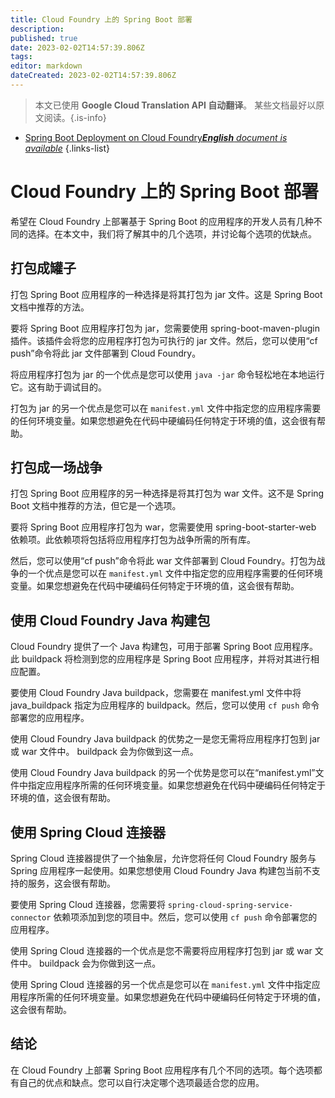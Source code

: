 ```yaml
---
title: Cloud Foundry 上的 Spring Boot 部署
description: 
published: true
date: 2023-02-02T14:57:39.806Z
tags: 
editor: markdown
dateCreated: 2023-02-02T14:57:39.806Z
---
```


> 本文已使用 **Google Cloud Translation API 自动翻译**。
某些文档最好以原文阅读。{.is-info}



- [Spring Boot Deployment on Cloud Foundry***English** document is available*](/en/Knowledge-base/Spring-Boot/spring-boot-deployment-on-cloud-foundry)
{.links-list}


# Cloud Foundry 上的 Spring Boot 部署

希望在 Cloud Foundry 上部署基于 Spring Boot 的应用程序的开发人员有几种不同的选择。在本文中，我们将了解其中的几个选项，并讨论每个选项的优缺点。

## 打包成罐子

打包 Spring Boot 应用程序的一种选择是将其打包为 jar 文件。这是 Spring Boot 文档中推荐的方法。

要将 Spring Boot 应用程序打包为 jar，您需要使用 spring-boot-maven-plugin 插件。该插件会将您的应用程序打包为可执行的 jar 文件。然后，您可以使用“cf push”命令将此 jar 文件部署到 Cloud Foundry。

将应用程序打包为 jar 的一个优点是您可以使用 `java -jar` 命令轻松地在本地运行它。这有助于调试目的。

打包为 jar 的另一个优点是您可以在 `manifest.yml` 文件中指定您的应用程序需要的任何环境变量。如果您想避免在代码中硬编码任何特定于环境的值，这会很有帮助。

## 打包成一场战争

打包 Spring Boot 应用程序的另一种选择是将其打包为 war 文件。这不是 Spring Boot 文档中推荐的方法，但它是一个选项。

要将 Spring Boot 应用程序打包为 war，您需要使用 spring-boot-starter-web 依赖项。此依赖项将包括将应用程序打包为战争所需的所有库。

然后，您可以使用“cf push”命令将此 war 文件部署到 Cloud Foundry。打包为战争的一个优点是您可以在 `manifest.yml` 文件中指定您的应用程序需要的任何环境变量。如果您想避免在代码中硬编码任何特定于环境的值，这会很有帮助。

## 使用 Cloud Foundry Java 构建包

Cloud Foundry 提供了一个 Java 构建包，可用于部署 Spring Boot 应用程序。此 buildpack 将检测到您的应用程序是 Spring Boot 应用程序，并将对其进行相应配置。

要使用 Cloud Foundry Java buildpack，您需要在 manifest.yml 文件中将 java_buildpack 指定为应用程序的 buildpack。然后，您可以使用 `cf push` 命令部署您的应用程序。

使用 Cloud Foundry Java buildpack 的优势之一是您无需将应用程序打包到 jar 或 war 文件中。 buildpack 会为你做到这一点。

使用 Cloud Foundry Java buildpack 的另一个优势是您可以在“manifest.yml”文件中指定应用程序所需的任何环境变量。如果您想避免在代码中硬编码任何特定于环境的值，这会很有帮助。

## 使用 Spring Cloud 连接器

Spring Cloud 连接器提供了一个抽象层，允许您将任何 Cloud Foundry 服务与 Spring 应用程序一起使用。如果您想使用 Cloud Foundry Java 构建包当前不支持的服务，这会很有帮助。

要使用 Spring Cloud 连接器，您需要将 `spring-cloud-spring-service-connector` 依赖项添加到您的项目中。然后，您可以使用 `cf push` 命令部署您的应用程序。

使用 Spring Cloud 连接器的一个优点是您不需要将应用程序打包到 jar 或 war 文件中。 buildpack 会为你做到这一点。

使用 Spring Cloud 连接器的另一个优点是您可以在 `manifest.yml` 文件中指定应用程序所需的任何环境变量。如果您想避免在代码中硬编码任何特定于环境的值，这会很有帮助。

## 结论

在 Cloud Foundry 上部署 Spring Boot 应用程序有几个不同的选项。每个选项都有自己的优点和缺点。您可以自行决定哪个选项最适合您的应用。
